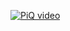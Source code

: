 [![PiQ video](http://img.youtube.com/vi/WHwipTO1yeM/0.jpg)](http://www.youtube.com/watch?v=WHwipTO1yeM)


